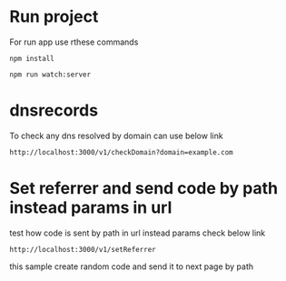 # Run project 
For run app use rthese commands 

`npm install` 

`npm run watch:server`

# dnsrecords

To check any dns resolved by domain can use below link 

`http://localhost:3000/v1/checkDomain?domain=example.com`

# Set referrer and send code by path instead params in url


 test how code is sent by path in url instead params check below link  
 
 `http://localhost:3000/v1/setReferrer`
 
 this sample create random code and send it to next page by path
